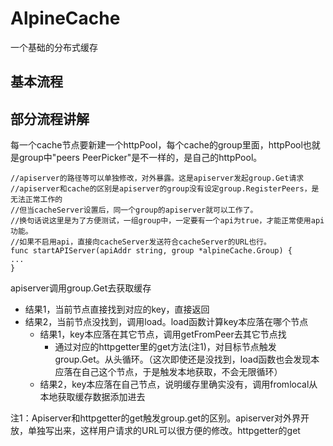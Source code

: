 # AlpineCache
一个基础的分布式缓存

## 基本流程

## 部分流程讲解
每一个cache节点要新建一个httpPool，每个cache的group里面，httpPool也就是group中"peers PeerPicker"是不一样的，是自己的httpPool。
```
//apiserver的路径等可以单独修改，对外暴露。这是apiserver发起group.Get请求
//apiserver和cache的区别是apiserver的group没有设定group.RegisterPeers，是无法正常工作的
//但当cacheServer设置后，同一个group的apiserver就可以工作了。
//换句话说这里是为了方便测试，一组group中，一定要有一个api为true，才能正常使用api功能。
//如果不启用api，直接向cacheServer发送符合cacheServer的URL也行。
func startAPIServer(apiAddr string, group *alpineCache.Group) {
...
}
```
apiserver调用group.Get去获取缓存
* 结果1，当前节点直接找到对应的key，直接返回
* 结果2，当前节点没找到，调用load。load函数计算key本应落在哪个节点
  * 结果1，key本应落在其它节点，调用getFromPeer去其它节点找
    * 通过对应的httpgetter里的get方法(注1)，对目标节点触发group.Get。从头循环。（这次即使还是没找到，load函数也会发现本应落在自己这个节点，于是触发本地获取，不会无限循环）
  * 结果2，key本应落在自己节点，说明缓存里确实没有，调用fromlocal从本地获取缓存数据添加进去
    
注1：Apiserver和httpgetter的get触发group.get的区别。apiserver对外界开放，单独写出来，这样用户请求的URL可以很方便的修改。httpgetter的get